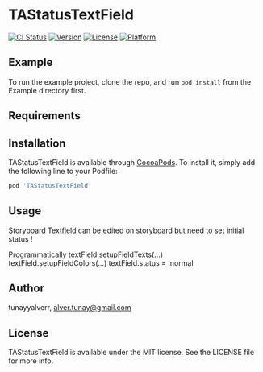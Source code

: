 # TAStatusTextField

[![CI Status](https://img.shields.io/travis/tunayyalverr/TAStatusTextField.svg?style=flat)](https://travis-ci.org/tunayyalverr/TAStatusTextField)
[![Version](https://img.shields.io/cocoapods/v/TAStatusTextField.svg?style=flat)](https://cocoapods.org/pods/TAStatusTextField)
[![License](https://img.shields.io/cocoapods/l/TAStatusTextField.svg?style=flat)](https://cocoapods.org/pods/TAStatusTextField)
[![Platform](https://img.shields.io/cocoapods/p/TAStatusTextField.svg?style=flat)](https://cocoapods.org/pods/TAStatusTextField)

## Example

To run the example project, clone the repo, and run `pod install` from the Example directory first.

## Requirements

## Installation

TAStatusTextField is available through [CocoaPods](https://cocoapods.org). To install
it, simply add the following line to your Podfile:

```ruby
pod 'TAStatusTextField'
```

## Usage

Storyboard
Textfield can be edited on storyboard but need to set initial status !

Programmatically
textField.setupFieldTexts(...)
textField.setupFieldColors(...)
textField.status = .normal

## Author

tunayyalverr, alver.tunay@gmail.com

## License

TAStatusTextField is available under the MIT license. See the LICENSE file for more info.
